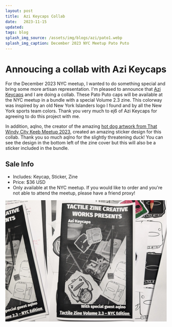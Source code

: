 ```yaml
---
layout: post
title:  Azi Keycaps Collab
date:   2023-11-15
updated: 
tags: blog
splash_img_source: /assets/img/blogs/azi/pato1.webp
splash_img_caption: December 2023 NYC Meetup Pato Puto
---
```


# Annoucing a collab with Azi Keycaps
For the December 2023 NYC meetup, I wanted to do something special and bring some more artisan representation. I'm pleased to announce that [Azi Keycaps](https://www.instagram.com/azi.keycaps/) and I are doing a collab. These Pato Puto caps will be available at the NYC meetup in a bundle with a special Volume 2.3 zine. This colorway was inspired by an old New York Islanders logo I found and by all the New York sports team colors. Thank you very much to ej6 of Azi Keycaps for agreeing to do this project with me.

In addition, aqlno, the creator of the amazing [hot dog artwork from That Windy City Keeb Meetup 2023](https://chicagomechkb.xyz/That-Windy-City-Keebmeet-2023-d03e41cfd4ee4a7a91f76b49d9872880), created an amazing sticker design for this collab. Thank you so much aqlno for the slightly threatening duck! You can see the design in the bottom left of the zine cover but this will also be a sticker included in the bundle.

## Sale Info
* Includes: Keycap, Sticker, Zine
* Price: $36 USD
* Only available at the NYC meetup. If you would like to order and you're not able to attend the meetup, please have a friend proxy!

![Zine](/assets/img/blogs/azi/zine2.webp)